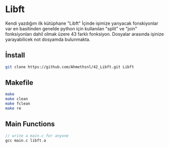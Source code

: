 
# Libft

Kendi yazdığım ilk kütüphane "Libft"
İçinde işimize yarıyacak fonskiyonlar var en basitinden genelde python için kullanılan "split" ve "join" fonksiyonları dahil olmak üzere 43 farklı fonksiyon.
Dosyalar arasında işinize yarayabilicek not dosyamda bulunmakta.


## İnstall
```bash
git clone https://github.com/Ahmethsnl/42_Libft.git Libft
```
## Makefile
```bash
make
make clean
make fclean
make re
```
## Main Functions
```c
// write a main.c for anyone
gcc main.c libft.a
